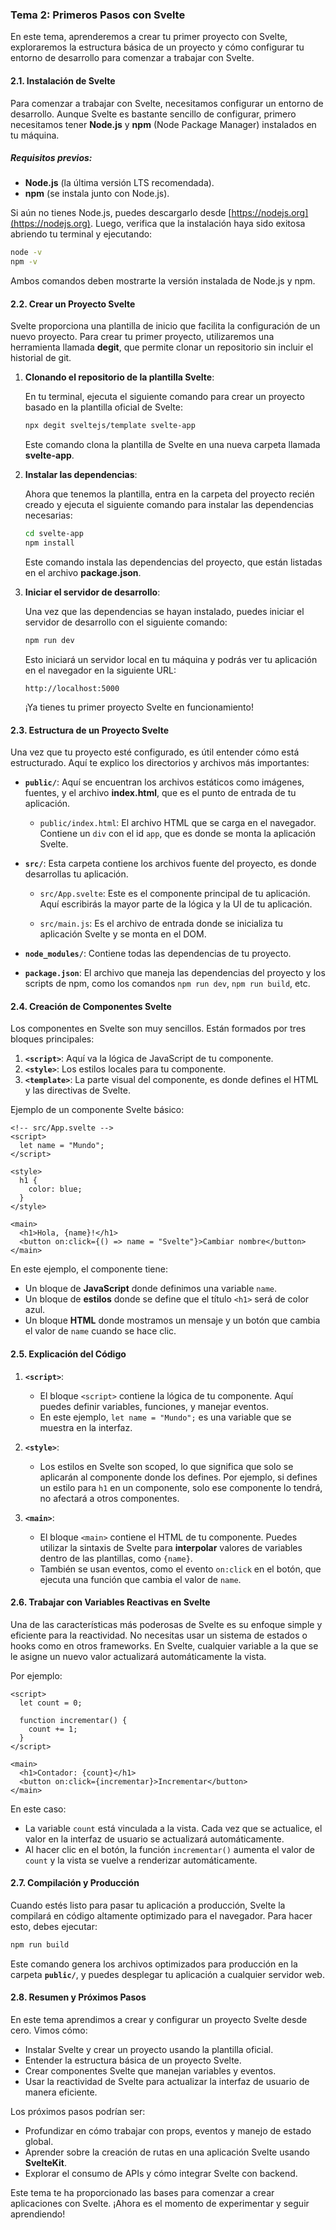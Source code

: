 ### **Tema 2: Primeros Pasos con Svelte**

En este tema, aprenderemos a crear tu primer proyecto con Svelte, exploraremos la estructura básica de un proyecto y cómo configurar tu entorno de desarrollo para comenzar a trabajar con Svelte.

#### **2.1. Instalación de Svelte**

Para comenzar a trabajar con Svelte, necesitamos configurar un entorno de desarrollo. Aunque Svelte es bastante sencillo de configurar, primero necesitamos tener **Node.js** y **npm** (Node Package Manager) instalados en tu máquina. 

##### **Requisitos previos:**
- **Node.js** (la última versión LTS recomendada).
- **npm** (se instala junto con Node.js).

Si aún no tienes Node.js, puedes descargarlo desde [https://nodejs.org](https://nodejs.org). Luego, verifica que la instalación haya sido exitosa abriendo tu terminal y ejecutando:

```bash
node -v
npm -v
```

Ambos comandos deben mostrarte la versión instalada de Node.js y npm.

#### **2.2. Crear un Proyecto Svelte**

Svelte proporciona una plantilla de inicio que facilita la configuración de un nuevo proyecto. Para crear tu primer proyecto, utilizaremos una herramienta llamada **degit**, que permite clonar un repositorio sin incluir el historial de git.

1. **Clonando el repositorio de la plantilla Svelte**:
   
   En tu terminal, ejecuta el siguiente comando para crear un proyecto basado en la plantilla oficial de Svelte:

   ```bash
   npx degit sveltejs/template svelte-app
   ```

   Este comando clona la plantilla de Svelte en una nueva carpeta llamada **svelte-app**.

2. **Instalar las dependencias**:

   Ahora que tenemos la plantilla, entra en la carpeta del proyecto recién creado y ejecuta el siguiente comando para instalar las dependencias necesarias:

   ```bash
   cd svelte-app
   npm install
   ```

   Este comando instala las dependencias del proyecto, que están listadas en el archivo **package.json**.

3. **Iniciar el servidor de desarrollo**:

   Una vez que las dependencias se hayan instalado, puedes iniciar el servidor de desarrollo con el siguiente comando:

   ```bash
   npm run dev
   ```

   Esto iniciará un servidor local en tu máquina y podrás ver tu aplicación en el navegador en la siguiente URL:

   ```
   http://localhost:5000
   ```

   ¡Ya tienes tu primer proyecto Svelte en funcionamiento!

#### **2.3. Estructura de un Proyecto Svelte**

Una vez que tu proyecto esté configurado, es útil entender cómo está estructurado. Aquí te explico los directorios y archivos más importantes:

- **`public/`**: Aquí se encuentran los archivos estáticos como imágenes, fuentes, y el archivo **index.html**, que es el punto de entrada de tu aplicación.
  
  - `public/index.html`: El archivo HTML que se carga en el navegador. Contiene un `div` con el id `app`, que es donde se monta la aplicación Svelte.

- **`src/`**: Esta carpeta contiene los archivos fuente del proyecto, es donde desarrollas tu aplicación.

  - `src/App.svelte`: Este es el componente principal de tu aplicación. Aquí escribirás la mayor parte de la lógica y la UI de tu aplicación.

  - `src/main.js`: Es el archivo de entrada donde se inicializa tu aplicación Svelte y se monta en el DOM.

- **`node_modules/`**: Contiene todas las dependencias de tu proyecto.

- **`package.json`**: El archivo que maneja las dependencias del proyecto y los scripts de npm, como los comandos `npm run dev`, `npm run build`, etc.

#### **2.4. Creación de Componentes Svelte**

Los componentes en Svelte son muy sencillos. Están formados por tres bloques principales:

1. **`<script>`**: Aquí va la lógica de JavaScript de tu componente.
2. **`<style>`**: Los estilos locales para tu componente.
3. **`<template>`**: La parte visual del componente, es donde defines el HTML y las directivas de Svelte.

Ejemplo de un componente Svelte básico:

```svelte
<!-- src/App.svelte -->
<script>
  let name = "Mundo";
</script>

<style>
  h1 {
    color: blue;
  }
</style>

<main>
  <h1>Hola, {name}!</h1>
  <button on:click={() => name = "Svelte"}>Cambiar nombre</button>
</main>
```

En este ejemplo, el componente tiene:
- Un bloque de **JavaScript** donde definimos una variable `name`.
- Un bloque de **estilos** donde se define que el título `<h1>` será de color azul.
- Un bloque **HTML** donde mostramos un mensaje y un botón que cambia el valor de `name` cuando se hace clic.

#### **2.5. Explicación del Código**

1. **`<script>`**:
   - El bloque `<script>` contiene la lógica de tu componente. Aquí puedes definir variables, funciones, y manejar eventos.
   - En este ejemplo, `let name = "Mundo";` es una variable que se muestra en la interfaz.

2. **`<style>`**:
   - Los estilos en Svelte son scoped, lo que significa que solo se aplicarán al componente donde los defines. Por ejemplo, si defines un estilo para `h1` en un componente, solo ese componente lo tendrá, no afectará a otros componentes.
   
3. **`<main>`**:
   - El bloque `<main>` contiene el HTML de tu componente. Puedes utilizar la sintaxis de Svelte para **interpolar** valores de variables dentro de las plantillas, como `{name}`.
   - También se usan eventos, como el evento `on:click` en el botón, que ejecuta una función que cambia el valor de `name`.

#### **2.6. Trabajar con Variables Reactivas en Svelte**

Una de las características más poderosas de Svelte es su enfoque simple y eficiente para la reactividad. No necesitas usar un sistema de estados o hooks como en otros frameworks. En Svelte, cualquier variable a la que se le asigne un nuevo valor actualizará automáticamente la vista.

Por ejemplo:

```svelte
<script>
  let count = 0;

  function incrementar() {
    count += 1;
  }
</script>

<main>
  <h1>Contador: {count}</h1>
  <button on:click={incrementar}>Incrementar</button>
</main>
```

En este caso:
- La variable `count` está vinculada a la vista. Cada vez que se actualice, el valor en la interfaz de usuario se actualizará automáticamente.
- Al hacer clic en el botón, la función `incrementar()` aumenta el valor de `count` y la vista se vuelve a renderizar automáticamente.

#### **2.7. Compilación y Producción**

Cuando estés listo para pasar tu aplicación a producción, Svelte la compilará en código altamente optimizado para el navegador. Para hacer esto, debes ejecutar:

```bash
npm run build
```

Este comando genera los archivos optimizados para producción en la carpeta **`public/`**, y puedes desplegar tu aplicación a cualquier servidor web.

#### **2.8. Resumen y Próximos Pasos**

En este tema aprendimos a crear y configurar un proyecto Svelte desde cero. Vimos cómo:
- Instalar Svelte y crear un proyecto usando la plantilla oficial.
- Entender la estructura básica de un proyecto Svelte.
- Crear componentes Svelte que manejan variables y eventos.
- Usar la reactividad de Svelte para actualizar la interfaz de usuario de manera eficiente.

Los próximos pasos podrían ser:
- Profundizar en cómo trabajar con props, eventos y manejo de estado global.
- Aprender sobre la creación de rutas en una aplicación Svelte usando **SvelteKit**.
- Explorar el consumo de APIs y cómo integrar Svelte con backend.

Este tema te ha proporcionado las bases para comenzar a crear aplicaciones con Svelte. ¡Ahora es el momento de experimentar y seguir aprendiendo!